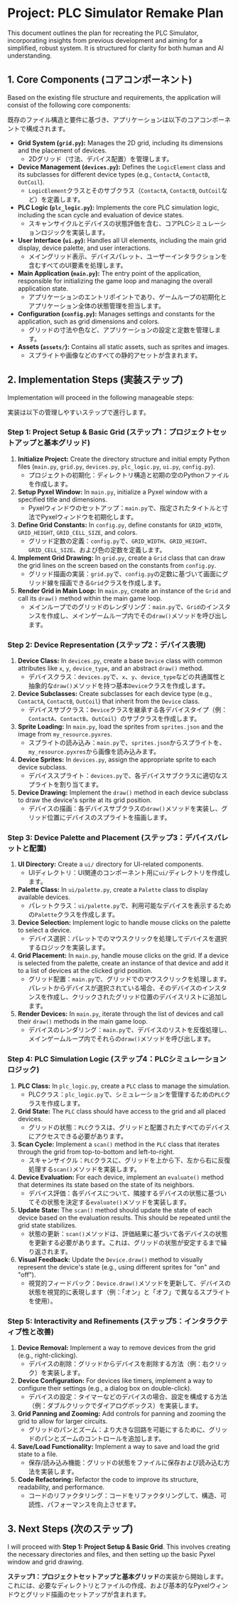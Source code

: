 # Project: PLC Simulator Remake Plan

This document outlines the plan for recreating the PLC Simulator, incorporating insights from previous development and aiming for a simplified, robust system. It is structured for clarity for both human and AI understanding.

## 1. Core Components (コアコンポーネント)

Based on the existing file structure and requirements, the application will consist of the following core components:

既存のファイル構造と要件に基づき、アプリケーションは以下のコアコンポーネントで構成されます。

*   **Grid System (`grid.py`):** Manages the 2D grid, including its dimensions and the placement of devices.
    *   2Dグリッド（寸法、デバイス配置）を管理します。
*   **Device Management (`devices.py`):** Defines the `LogicElement` class and its subclasses for different device types (e.g., `ContactA`, `ContactB`, `OutCoil`).
    *   `LogicElement`クラスとそのサブクラス（`ContactA`, `ContactB`, `OutCoil`など）を定義します。
*   **PLC Logic (`plc_logic.py`):** Implements the core PLC simulation logic, including the scan cycle and evaluation of device states.
    *   スキャンサイクルとデバイスの状態評価を含む、コアPLCシミュレーションロジックを実装します。
*   **User Interface (`ui.py`):** Handles all UI elements, including the main grid display, device palette, and user interactions.
    *   メイングリッド表示、デバイスパレット、ユーザーインタラクションを含むすべてのUI要素を処理します。
*   **Main Application (`main.py`):** The entry point of the application, responsible for initializing the game loop and managing the overall application state.
    *   アプリケーションのエントリポイントであり、ゲームループの初期化とアプリケーション全体の状態管理を担当します。
*   **Configuration (`config.py`):** Manages settings and constants for the application, such as grid dimensions and colors.
    *   グリッドの寸法や色など、アプリケーションの設定と定数を管理します。
*   **Assets (`assets/`):** Contains all static assets, such as sprites and images.
    *   スプライトや画像などのすべての静的アセットが含まれます。

## 2. Implementation Steps (実装ステップ)

Implementation will proceed in the following manageable steps:

実装は以下の管理しやすいステップで進行します。

### Step 1: Project Setup & Basic Grid (ステップ1：プロジェクトセットアップと基本グリッド)

1.  **Initialize Project:** Create the directory structure and initial empty Python files (`main.py`, `grid.py`, `devices.py`, `plc_logic.py`, `ui.py`, `config.py`).
    *   プロジェクトの初期化：ディレクトリ構造と初期の空のPythonファイルを作成します。
2.  **Setup Pyxel Window:** In `main.py`, initialize a Pyxel window with a specified title and dimensions.
    *   Pyxelウィンドウのセットアップ：`main.py`で、指定されたタイトルと寸法でPyxelウィンドウを初期化します。
3.  **Define Grid Constants:** In `config.py`, define constants for `GRID_WIDTH`, `GRID_HEIGHT`, `GRID_CELL_SIZE`, and colors.
    *   グリッド定数の定義：`config.py`で、`GRID_WIDTH`、`GRID_HEIGHT`、`GRID_CELL_SIZE`、および色の定数を定義します。
4.  **Implement Grid Drawing:** In `grid.py`, create a `Grid` class that can draw the grid lines on the screen based on the constants from `config.py`.
    *   グリッド描画の実装：`grid.py`で、`config.py`の定数に基づいて画面にグリッド線を描画できる`Grid`クラスを作成します。
5.  **Render Grid in Main Loop:** In `main.py`, create an instance of the `Grid` and call its `draw()` method within the main game loop.
    *   メインループでのグリッドのレンダリング：`main.py`で、`Grid`のインスタンスを作成し、メインゲームループ内でその`draw()`メソッドを呼び出します。

### Step 2: Device Representation (ステップ2：デバイス表現)

1.  **Device Class:** In `devices.py`, create a base `Device` class with common attributes like `x`, `y`, `device_type`, and an abstract `draw()` method.
    *   デバイスクラス：`devices.py`で、`x`、`y`、`device_type`などの共通属性と抽象的な`draw()`メソッドを持つ基本`Device`クラスを作成します。
2.  **Device Subclasses:** Create subclasses for each device type (e.g., `ContactA`, `ContactB`, `OutCoil`) that inherit from the `Device` class.
    *   デバイスサブクラス：`Device`クラスを継承する各デバイスタイプ（例：`ContactA`、`ContactB`、`OutCoil`）のサブクラスを作成します。
3.  **Sprite Loading:** In `main.py`, load the sprites from `sprites.json` and the image from `my_resource.pyxres`.
    *   スプライトの読み込み：`main.py`で、`sprites.json`からスプライトを、`my_resource.pyxres`から画像を読み込みます。
4.  **Device Sprites:** In `devices.py`, assign the appropriate sprite to each device subclass.
    *   デバイススプライト：`devices.py`で、各デバイスサブクラスに適切なスプライトを割り当てます。
5.  **Device Drawing:** Implement the `draw()` method in each device subclass to draw the device's sprite at its grid position.
    *   デバイスの描画：各デバイスサブクラスの`draw()`メソッドを実装し、グリッド位置にデバイスのスプライトを描画します。

### Step 3: Device Palette and Placement (ステップ3：デバイスパレットと配置)

1.  **UI Directory:** Create a `ui/` directory for UI-related components.
    *   UIディレクトリ：UI関連のコンポーネント用に`ui/`ディレクトリを作成します。
2.  **Palette Class:** In `ui/palette.py`, create a `Palette` class to display available devices.
    *   パレットクラス：`ui/palette.py`で、利用可能なデバイスを表示するための`Palette`クラスを作成します。
3.  **Device Selection:** Implement logic to handle mouse clicks on the palette to select a device.
    *   デバイス選択：パレットでのマウスクリックを処理してデバイスを選択するロジックを実装します。
4.  **Grid Placement:** In `main.py`, handle mouse clicks on the grid. If a device is selected from the palette, create an instance of that device and add it to a list of devices at the clicked grid position.
    *   グリッド配置：`main.py`で、グリッドでのマウスクリックを処理します。パレットからデバイスが選択されている場合、そのデバイスのインスタンスを作成し、クリックされたグリッド位置のデバイスリストに追加します。
5.  **Render Devices:** In `main.py`, iterate through the list of devices and call their `draw()` methods in the main game loop.
    *   デバイスのレンダリング：`main.py`で、デバイスのリストを反復処理し、メインゲームループ内でそれらの`draw()`メソッドを呼び出します。

### Step 4: PLC Simulation Logic (ステップ4：PLCシミュレーションロジック)

1.  **PLC Class:** In `plc_logic.py`, create a `PLC` class to manage the simulation.
    *   PLCクラス：`plc_logic.py`で、シミュレーションを管理するための`PLC`クラスを作成します。
2.  **Grid State:** The `PLC` class should have access to the grid and all placed devices.
    *   グリッドの状態：`PLC`クラスは、グリッドと配置されたすべてのデバイスにアクセスできる必要があります。
3.  **Scan Cycle:** Implement a `scan()` method in the `PLC` class that iterates through the grid from top-to-bottom and left-to-right.
    *   スキャンサイクル：`PLC`クラスに、グリッドを上から下、左から右に反復処理する`scan()`メソッドを実装します。
4.  **Device Evaluation:** For each device, implement an `evaluate()` method that determines its state based on the state of its neighbors.
    *   デバイス評価：各デバイスについて、隣接するデバイスの状態に基づいてその状態を決定する`evaluate()`メソッドを実装します。
5.  **Update State:** The `scan()` method should update the state of each device based on the evaluation results. This should be repeated until the grid state stabilizes.
    *   状態の更新：`scan()`メソッドは、評価結果に基づいて各デバイスの状態を更新する必要があります。これは、グリッドの状態が安定するまで繰り返されます。
6.  **Visual Feedback:** Update the `Device.draw()` method to visually represent the device's state (e.g., using different sprites for "on" and "off").
    *   視覚的フィードバック：`Device.draw()`メソッドを更新して、デバイスの状態を視覚的に表現します（例：「オン」と「オフ」で異なるスプライトを使用）。

### Step 5: Interactivity and Refinements (ステップ5：インタラクティブ性と改善)

1.  **Device Removal:** Implement a way to remove devices from the grid (e.g., right-clicking).
    *   デバイスの削除：グリッドからデバイスを削除する方法（例：右クリック）を実装します。
2.  **Device Configuration:** For devices like timers, implement a way to configure their settings (e.g., a dialog box on double-click).
    *   デバイスの設定：タイマーなどのデバイスの場合、設定を構成する方法（例：ダブルクリックでダイアログボックス）を実装します。
3.  **Grid Panning and Zooming:** Add controls for panning and zooming the grid to allow for larger circuits.
    *   グリッドのパンとズーム：より大きな回路を可能にするために、グリッドのパンとズームのコントロールを追加します。
4.  **Save/Load Functionality:** Implement a way to save and load the grid state to a file.
    *   保存/読み込み機能：グリッドの状態をファイルに保存および読み込む方法を実装します。
5.  **Code Refactoring:** Refactor the code to improve its structure, readability, and performance.
    *   コードのリファクタリング：コードをリファクタリングして、構造、可読性、パフォーマンスを向上させます。

## 3. Next Steps (次のステップ)

I will proceed with **Step 1: Project Setup & Basic Grid**. This involves creating the necessary directories and files, and then setting up the basic Pyxel window and grid drawing.

**ステップ1：プロジェクトセットアップと基本グリッド**の実装から開始します。これには、必要なディレクトリとファイルの作成、および基本的なPyxelウィンドウとグリッド描画のセットアップが含まれます。